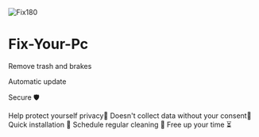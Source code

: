 ![Fix180](https://user-images.githubusercontent.com/90842334/133779314-926c9720-afbc-4764-94a1-a35ace02e325.png)

# Fix-Your-Pc
Remove trash and brakes
<p>Automatic update</p>
<p>Secure 🛡️</p>
Help protect yourself privacy👑
Doesn't collect data without your consent👾
Quick installation 🔮
Schedule regular cleaning 🧹
Free up your time ⏳
